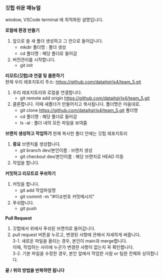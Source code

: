 ### 깃헙 쉬운 매뉴얼
window, VSCode terminal 에 최적화된 설명입니다.  

**로컬에 환경 만들기**
1. 앞으로 쓸 새 폴더 생성하고 그 안으로 들어갑니다.
	* mkdir 폴더명 : 폴더 생성
	* cd 폴더명 : 해당 폴더로 들어감
2. 버전관리를 시작합니다.
	* git init

**리모트(깃헙)과 연결 및 클론하기**  
현재 우리 레포지토리 주소: https://github.com/dataitgirls4/team_5.git  
1. 우리 레포지토리와 로컬을 연결합니다.
	* git remote add origin https://github.com/dataitgirls4/team_5.git
2. 클론합니다. 이때 새폴더가 만들어지고 복사됩니다. 폴더명은 마음대로.
	* git clone https://github.com/dataitgirls4/team_5.git 폴더명
	* cd 폴더명 : 해당 폴더로 들어감
	* ls -al : 폴더 내의 모든 파일을 보여줌
	
**브랜치 생성하고 작업하기**
현재 복사한 폴더 안에는 깃헙 레포지토리
1. **중요** 브랜치를 생성합니다.
	* git branch dev/본인이름 : 브랜치 생성
	* git checkout dev/본인이름 : 해당 브랜치로 HEAD 이동
2. 작업을 합니다.

**커밋하고 리모트로 푸쉬하기**
1. 커밋을 합니다.
	* git add 작업파일명
	* git commit -m "#이슈번호 커밋메시지"
2. 푸쉬합니다.
	* git push

**Pull Request**
1. 깃헙에서 위에서 푸쉬된 브랜치로 들어갑니다.  
2. pull request 버튼을 누르고, 변경된 사항에 관해서 자세하게 써줍니다.  
3-1. 새로운 파일을 올리는 경우, 본인이 main과 merge합니다.  
  이때, 작업하는 사이에 누군가 변경한 사항이 없는지 꼭 확인합니다.  
3-2. 기본 파일을 수정한 경우, 본인 앞에서 작업한 사람 or 팀원 전체와 상의합니다.  

**끝 / 위의 방법을 반복하면 됩니다**
